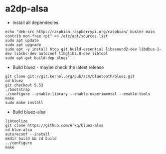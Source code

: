 # a2dp-alsa

* Install all dependecies
```
echo "deb-src http://raspbian.raspberrypi.org/raspbian/ buster main contrib non-free rpi" >> /etc/apt/sources.list
sudo apt update
sudo apt upgrade
sudo apt -y install htop git build-essential libasound2-dev libdbus-1-dev libsbc-dev autoconf libglib2.0-dev libtool
sudo apt-get build-dep bluez```
```
* Build bluez - maybe check the latest release
```
git clone git://git.kernel.org/pub/scm/bluetooth/bluez.git
cd bluez
git checkout 5.53
./bootstrap
./configure --enable-library --enable-experimental --enable-tools
make
sudo make install
```
* Build bluez-alsa
```
libtoolize
git clone https://github.com/Arkq/bluez-alsa
cd blue-alsa
autoreconf --install
mkdir build && cd build
../configure
make
```
